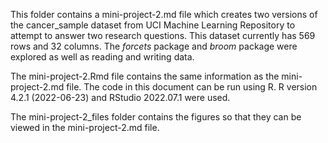 This folder contains a mini-project-2.md file which creates two versions of the cancer_sample dataset from UCI Machine Learning Repository to attempt to answer two research questions. This dataset currently has 569 rows and 32 columns. The *forcets* package and *broom* package were explored as well as reading and writing data. 

The mini-project-2.Rmd file contains the same information as the mini-project-2.md file. The code in this document can be run using R. R version 4.2.1 (2022-06-23) and RStudio 2022.07.1 were used.

The mini-project-2_files folder contains the figures so that they can be viewed in the mini-project-2.md file.
